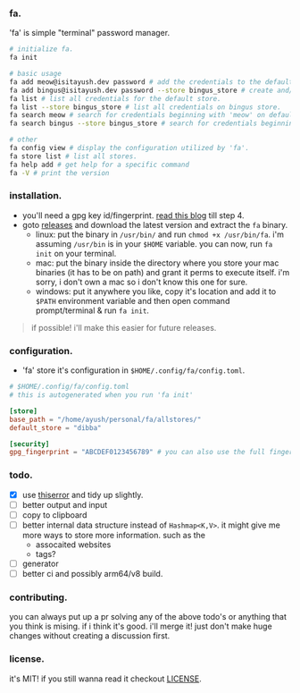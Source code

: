 ### fa.

'fa' is simple "terminal" password manager.

```sh
# initialize fa.
fa init

# basic usage
fa add meow@isitayush.dev password # add the credentials to the default store.
fa add bingus@isitayush.dev password --store bingus_store # create and/or add the credentials to the bingus store.
fa list # list all credentials for the default store.
fa list --store bingus_store # list all credentials on bingus store.
fa search meow # search for credentials beginning with 'meow' on default store
fa search bingus --store bingus_store # search for credentials beginning with 'bingus' on 'bingus_store'

# other
fa config view # display the configuration utilized by 'fa'.
fa store list # list all stores.
fa help add # get help for a specific command
fa -V # print the version
```

### installation.

- you'll need a gpg key id/fingerprint. [read this blog](https://docs.github.com/en/authentication/managing-commit-signature-verification/generating-a-new-gpg-key) till step 4.
- goto [releases](https://github.com/is-it-ayush/fa/releases) and download the latest version and extract the `fa` binary.
  - linux: put the binary in `/usr/bin/` and run `chmod +x /usr/bin/fa`. i'm assuming `/usr/bin` is in your `$HOME` variable. you can now, run `fa init` on your terminal.
  - mac: put the binary inside the directory where you store your mac binaries (it has to be on path) and grant it perms to execute itself. i'm sorry, i don't own a mac so i don't know this one for sure.
  - windows: put it anywhere you like, copy it's location and add it to `$PATH` environment variable and then open command prompt/terminal & run `fa init`.

> if possible! i'll make this easier for future releases.

### configuration.

- 'fa' store it's configuration in `$HOME/.config/fa/config.toml`.

```toml
# $HOME/.config/fa/config.toml
# this is autogenerated when you run 'fa init'

[store]
base_path = "/home/ayush/personal/fa/allstores/"
default_store = "dibba"

[security]
gpg_fingerprint = "ABCDEF0123456789" # you can also use the full fingerprint
```

### todo.

- [x] use [thiserror](https://docs.rs/thiserror/latest/thiserror/index.html) and tidy up slightly.
- [ ] better output and input
- [ ] copy to clipboard
- [ ] better internal data structure instead of `Hashmap<K,V>`.
it might give me more ways to store more information. such as the
  - assocaited websites
  - tags?
- [ ] generator
- [ ] better ci and possibly arm64/v8 build.

### contributing.

you can always put up a pr solving any of the above todo's or anything that
you think is mising. if i think it's good. i'll merge it! just don't make
huge changes without creating a discussion first.

### license.

it's MIT! if you still wanna read it checkout [LICENSE](./LICENSE.md).
